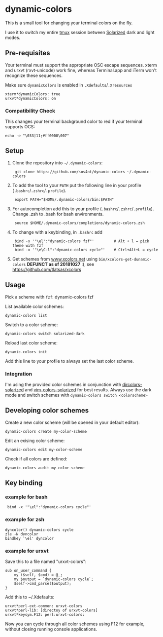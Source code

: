 # dynamic-colors

This is a small tool for changing your terminal colors on the fly.

I use it to switch my entire [tmux](http://tmux.sourceforge.net/) session between [Solarized](http://ethanschoonover.com/solarized) dark and light modes.


## Pre-requisites

Your terminal must support the appropriate OSC escape sequences. xterm and urxvt (rxvt-unicode) work fine, whereas Terminal.app and iTerm won't recognize these sequences.

Make sure `dynamicColors` is enabled in `.Xdefaults`/`.Xresources`

    xterm*dynamicColors: true
    urxvt*dynamicColors: on

### Compatibility Check

This changes your terminal background color to red if your terminal supports OCS:

    echo -e "\033]11;#ff0000\007"


## Setup

1. Clone the repository into `~/.dynamic-colors`:

        git clone https://github.com/sos4nt/dynamic-colors ~/.dynamic-colors

2. To add the tool to your `PATH` put the following line in your profile (`.bashrc`/`.zshrc`/`.profile`).

        export PATH="$HOME/.dynamic-colors/bin:$PATH"

3. For autocompletion add this to your profile (`.bashrc`/`.zshrc`/`.profile`). Change .zsh to .bash for bash environments.

        source $HOME/.dynamic-colors/completions/dynamic-colors.zsh

4. To change with a keybinding, in `.bashrc` add

        bind -x '"\el":"dynamic-colors fzf"'         # Alt + l = pick theme with fzf
        bind -x '"\e\C-l":"dynamic-colors cycle"'    # Ctrl+Alt+L = cycle

5. Get schemes from www.xcolors.net using `bin/xcolors-get-dunamic-colors` **DEFUNCT as of 20181027** :(, see https://github.com/tlatsas/xcolors

## Usage

Pick a scheme with `fzf`:
    dynamic-colors fzf

List available color schemes:

    dynamic-colors list

Switch to a color scheme:

    dynamic-colors switch solarized-dark

Reload last color scheme:

    dynamic-colors init

Add this line to your profile to always set the last color scheme.

### Integration

I'm using the provided color schemes in conjunction with [dircolors-solarized](https://github.com/seebi/dircolors-solarized) and [vim-colors-solarized](https://github.com/altercation/vim-colors-solarized) for best results. Always use the dark mode and switch schemes with `dynamic-colors switch <colorscheme>`


## Developing color schemes

Create a new color scheme (will be opened in your default editor):

    dynamic-colors create my-color-scheme

Edit an exising color scheme:

    dynamic-colors edit my-color-scheme

Check if all colors are defined:

    dynamic-colors audit my-color-scheme

## Key binding 
### example for bash
```
 bind -x '"\el":"dynamic-colors cycle"'
```
### example for zsh
```
dyncolor() dynamic-colors cycle
zle -N dyncolor
bindkey '\el' dyncolor

```

### example for urxvt
Save this to a file named "urxvt-colors":

    sub on_user_command {
        my ($self, $cmd) = @_;
        my $output = `dynamic-colors cycle`;
        $self->cmd_parse($output);
    }

Add this to ~/.Xdefaults:

    urxvt*perl-ext-common: urxvt-colors
    urxvt*perl-lib: [directoy of urxvt-colors]
    urxvt*keysym.F12: perl:urxvt-colors:

Now you can cycle through all color schemes using F12 for example,
without closing running console applications.

